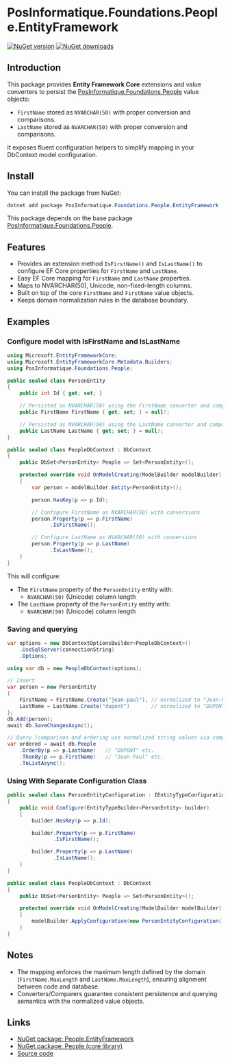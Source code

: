 ﻿# PosInformatique.Foundations.People.EntityFramework

[![NuGet version](https://img.shields.io/nuget/v/PosInformatique.Foundations.People.EntityFramework)](https://www.nuget.org/packages/PosInformatique.Foundations.People.EntityFramework/)
[![NuGet downloads](https://img.shields.io/nuget/dt/PosInformatique.Foundations.People.EntityFramework)](https://www.nuget.org/packages/PosInformatique.Foundations.People.EntityFramework/)

## Introduction
This package provides **Entity Framework Core** extensions and value converters to persist the
[PosInformatique.Foundations.People](https://www.nuget.org/packages/PosInformatique.Foundations.People/) value objects:
- `FirstName` stored as `NVARCHAR(50)` with proper conversion and comparisons.
- `LastName` stored as `NVARCHAR(50)` with proper conversion and comparisons.

It exposes fluent configuration helpers to simplify mapping in your DbContext model configuration.

## Install
You can install the package from NuGet:
```powershell
dotnet add package PosInformatique.Foundations.People.EntityFramework
```

This package depends on the base package [PosInformatique.Foundations.People](https://www.nuget.org/packages/PosInformatique.Foundations.People/).

## Features
- Provides an extension method `IsFirstName()` and `IsLastName()` to configure EF Core properties for `FirstName` and `LastName`.
- Easy EF Core mapping for `FirstName` and `LastName` properties.
- Maps to NVARCHAR(50), Unicode, non-fixed-length columns.
- Built on top of the core `FirstName` and `FirstName` value objects.
- Keeps domain normalization rules in the database boundary.

## Examples

### Configure model with IsFirstName and IsLastName
```csharp
using Microsoft.EntityFrameworkCore;
using Microsoft.EntityFrameworkCore.Metadata.Builders;
using PosInformatique.Foundations.People;

public sealed class PersonEntity
{
    public int Id { get; set; }

    // Persisted as NVARCHAR(50) using the FirstName converter and comparer
    public FirstName FirstName { get; set; } = null!;

    // Persisted as NVARCHAR(50) using the LastName converter and comparer
    public LastName LastName { get; set; } = null!;
}

public sealed class PeopleDbContext : DbContext
{
    public DbSet<PersonEntity> People => Set<PersonEntity>();

    protected override void OnModelCreating(ModelBuilder modelBuilder)
    {
        var person = modelBuilder.Entity<PersonEntity>();

        person.HasKey(p => p.Id);

        // Configure FirstName as NVARCHAR(50) with conversions
        person.Property(p => p.FirstName)
              .IsFirstName();

        // Configure LastName as NVARCHAR(50) with conversions
        person.Property(p => p.LastName)
              .IsLastName();
    }
}
```

This will configure:
- The `FirstName` property of the `PersonEntity` entity with:
  - `NVARCHAR(50)` (Unicode) column length
- The `LastName` property of the `PersonEntity` entity with:
  - `NVARCHAR(50)` (Unicode) column length

### Saving and querying
```csharp
var options = new DbContextOptionsBuilder<PeopleDbContext>()
    .UseSqlServer(connectionString)
    .Options;

using var db = new PeopleDbContext(options);

// Insert
var person = new PersonEntity
{
    FirstName = FirstName.Create("jean-paul"), // normalized to "Jean-Paul"
    LastName = LastName.Create("dupont")       // normalized to "DUPONT"
};
db.Add(person);
await db.SaveChangesAsync();

// Query (comparison and ordering use normalized string values via comparer/converter)
var ordered = await db.People
    .OrderBy(p => p.LastName)   // "DUPONT" etc.
    .ThenBy(p => p.FirstName)   // "Jean-Paul" etc.
    .ToListAsync();
```

### Using With Separate Configuration Class
```csharp
public sealed class PersonEntityConfiguration : IEntityTypeConfiguration<PersonEntity>
{
    public void Configure(EntityTypeBuilder<PersonEntity> builder)
    {
        builder.HasKey(p => p.Id);

        builder.Property(p => p.FirstName)
               .IsFirstName();

        builder.Property(p => p.LastName)
               .IsLastName();
    }
}

public sealed class PeopleDbContext : DbContext
{
    public DbSet<PersonEntity> People => Set<PersonEntity>();

    protected override void OnModelCreating(ModelBuilder modelBuilder)
    {
        modelBuilder.ApplyConfiguration(new PersonEntityConfiguration());
    }
}
```

## Notes
- The mapping enforces the maximum length defined by the domain (`FirstName.MaxLength` and `LastName.MaxLength`), ensuring alignment between code and database.
- Converters/Comparers guarantee consistent persistence and querying semantics with the normalized value objects.

## Links
- [NuGet package: People.EntityFramework](https://www.nuget.org/packages/PosInformatique.Foundations.People.EntityFramework/)
- [NuGet package: People (core library)](https://www.nuget.org/packages/PosInformatique.Foundations.People/)
- [Source code](https://github.com/PosInformatique/PosInformatique.Foundations)

